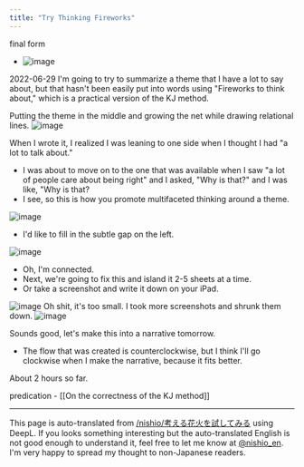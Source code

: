 ```yaml
---
title: "Try Thinking Fireworks"
---
```


final form
- ![image](https://gyazo.com/6ffec910e1f8cf54cc3ffd8895724bb5/thumb/1000)


2022-06-29
I'm going to try to summarize a theme that I have a lot to say about, but that hasn't been easily put into words using "Fireworks to think about," which is a practical version of the KJ method.

Putting the theme in the middle and growing the net while drawing relational lines.
![image](https://gyazo.com/e439aaaf056fcb3b8a31938d06a9c77c/thumb/1000)

When I wrote it, I realized I was leaning to one side when I thought I had "a lot to talk about."
- I was about to move on to the one that was available when I saw "a lot of people care about being right" and I asked, "Why is that?" and I was like, "Why is that?
- I see, so this is how you promote multifaceted thinking around a theme.

![image](https://gyazo.com/0ed63be718a17c4301d6971e0f4b49bf/thumb/1000)
- I'd like to fill in the subtle gap on the left.

![image](https://gyazo.com/05dbe5875a33d29fc79b15b273def32c/thumb/1000)
- Oh, I'm connected.
- Next, we're going to fix this and island it 2-5 sheets at a time.
- Or take a screenshot and write it down on your iPad.

![image](https://gyazo.com/c756991a6d7173ec859cc60785073638/thumb/1000)
Oh shit, it's too small.
I took more screenshots and shrunk them down.
![image](https://gyazo.com/6ffec910e1f8cf54cc3ffd8895724bb5/thumb/1000)

Sounds good, let's make this into a narrative tomorrow.
- The flow that was created is counterclockwise, but I think I'll go clockwise when I make the narrative, because it fits better.

About 2 hours so far.

predication
    - [[On the correctness of the KJ method]]

---
This page is auto-translated from [/nishio/考える花火を試してみる](https://scrapbox.io/nishio/考える花火を試してみる) using DeepL. If you looks something interesting but the auto-translated English is not good enough to understand it, feel free to let me know at [@nishio_en](https://twitter.com/nishio_en). I'm very happy to spread my thought to non-Japanese readers.